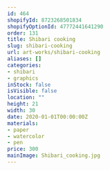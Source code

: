 ```yaml
---
id: 464
shopifyId: 8723268501834
shopifyOptionId: 47772441641290
order: 131
title: Shibari cooking
slug: shibari-cooking
url: art-works/shibari-cooking
aliases: []
categories:
- shibari
- graphics
inStock: false
isVisible: false
location: ""
height: 21
width: 30
date: 2020-01-01T00:00:00Z
materials:
- paper
- watercolor
- pen
price: 300
mainImage: Shibari_cooking.jpg
---
```

